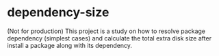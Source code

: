 # dependency-size
(Not for production) This project is a study on how to resolve package dependency (simplest cases) and calculate the total extra disk size after install a package along with its dependency.
